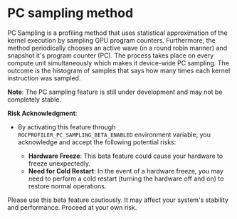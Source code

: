# PC sampling method

PC Sampling is a profiling method that uses statistical approximation of the kernel execution by sampling GPU program counters. Furthermore, the method periodically chooses an active wave (in a round robin manner) and snapshot it's program counter (PC). The process takes place on every compute unit simultaneously which makes it device-wide PC sampling. The outcome is the histogram of samples that says how many times each kernel instruction was sampled.

**Note**: The PC sampling feature is still under development and may not be completely stable.

 **Risk Acknowledgment**:
 
  - By activating this feature through `ROCPROFILER_PC_SAMPLING_BETA_ENABLED` environment variable, you acknowledge and accept the following potential risks:
     
     - **Hardware Freeze**: This beta feature could cause your hardware to freeze unexpectedly.
     - **Need for Cold Restart**: In the event of a hardware freeze, you may need to perform a cold restart (turning the hardware off and on) to restore normal operations.
        
 Please use this beta feature cautiously. It may affect your system's stability and performance. Proceed at your own risk.
